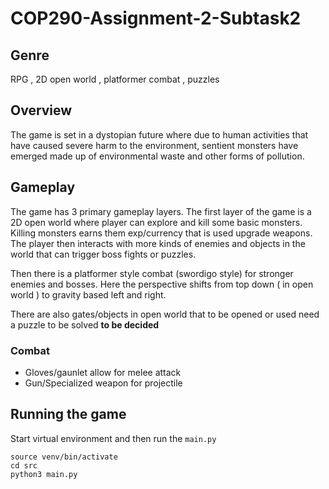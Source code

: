 # COP290-Assignment-2-Subtask2

## Genre 
RPG , 2D open world , platformer combat , puzzles 

## Overview 
The game is set in a dystopian future where due to human activities that have caused severe harm to the environment, sentient monsters have emerged made up of environmental waste and other forms of pollution. 

## Gameplay 
The game has 3 primary gameplay layers. 
The first layer of the game is a 2D open world where player can explore and kill some basic monsters. Killing monsters earns them exp/currency that is used upgrade weapons. The player then interacts with more kinds of enemies and objects in the world that can trigger boss fights or puzzles. 

Then there is a platformer style combat (swordigo style) for stronger enemies and bosses. Here the perspective shifts from top down ( in open world ) to gravity based left and right. 

There are also gates/objects in open world that to be opened or used need a puzzle to be solved **to be decided**

### Combat
- Gloves/gaunlet allow for melee attack
- Gun/Specialized weapon for projectile


## Running the game 
Start virtual environment and then run the `main.py` 

```
source venv/bin/activate
cd src 
python3 main.py
```
  
